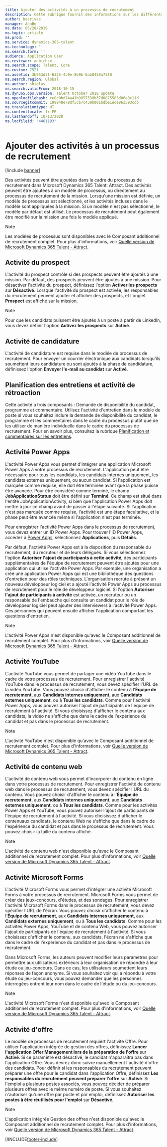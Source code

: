 ```yaml
---
title: Ajouter des activités à un processus de recrutement
description: Cette rubrique fournit des informations sur les différents types d'activités que vous pouvez ajouter à un processus de recrutement de Microsoft Dynamics 365 Talent - Attract.
author: hasrivas
manager: AnnBe
ms.date: 05/28/2019
ms.topic: article
ms.prod: ''
ms.service: dynamics-365-talent
ms.technology: ''
ms.search.form: ''
audience: Application User
ms.reviewer: anbichse
ms.search.scope: Talent, Core
ms.custom: 7521
ms.assetid: 3b953d5f-6325-4c9e-8b9b-6ab0458a73f8
ms.search.region: Global
ms.author: shielas
ms.search.validFrom: 2018-10-15
ms.dyn365.ops.version: Talent October 2018 update
ms.openlocfilehash: ce8c0bd74a41b9857538b37d0875583d06e8c11d
ms.sourcegitcommit: 199848e78df5cb7c439b001bdbe1ece963593cdb
ms.translationtype: HT
ms.contentlocale: fr-FR
ms.lasthandoff: 10/13/2020
ms.locfileid: "4461193"
---
```

# <a name="add-activities-to-a-hiring-process"></a>Ajouter des activités à un processus de recrutement

[!include [banner](includes/banner.md)]

Des activités peuvent être ajoutées dans le cadre du processus de recrutement dans Microsoft Dynamics 365 Talent: Attract. Des activités peuvent être ajoutées à un modèle de processus, ou directement au processus de recrutement de la mission. Lorsqu'une mission est définie, un modèle de processus est sélectionné, et les activités incluses dans le modèle sont appliquées à la mission. Si un modèle n'est pas sélectionné, le modèle par défaut est utilisé. Le processus de recrutement peut également être modifié sur la mission une fois le modèle appliqué.

> [!NOTE] 
> Les modèles de processus sont disponibles avec le Composant additionnel de recrutement complet. Pour plus d'informations, voir [Quelle version de Microsoft Dynamics 365 Talent - Attract](./attract-comprehensive-hiring.md).

## <a name="prospect-activity"></a>Activité du prospect

L'activité du prospect contrôle si des prospects peuvent être ajoutés à une mission. Par défaut, des prospects peuvent être ajoutés à une mission. Pour désactiver l'activité du prospect, définissez l'option **Activer les prospects** sur **Désactivé**. Lorsque l'activité du prospect est activée, les responsables du recrutement peuvent ajouter et afficher des prospects, et l'onglet **Prospect** est affiché sur la mission.

> [!NOTE]
> Pour que les candidats puissent être ajoutés à un poste à partir de LinkedIn, vous devez définir l'option **Activez les prospects** sur **Activé**.

## <a name="application-activity"></a>Activité de candidature

L'activité de candidature est requise dans le modèle de processus de recrutement. Pour envoyer un courrier électronique aux candidats lorsqu'ils soumettent leurs candidature ou sont ajoutés à la phase de candidature, définissez l'option **Envoyer l'e-mail au candidat** sur **Activé**.

## <a name="interview-schedule-and-feedback-activity"></a>Planification des entretiens et activité de rétroaction

Cette activité a trois composants : Demande de disponibilité du candidat, programme et commentaire. Utilisez l'activité d'entretien dans le modèle de poste si vous souhaitez inclure la demande de disponibilité du candidat, le programme et les commentaires dans le cadre du processus plutôt que de les utiliser de manière individuelle dans le cadre du processus de recrutement. Pour en savoir plus, consultez la rubrique [Planification et commentaires sur les entretiens](interview-scheduling-feedback.md).

## <a name="power-apps-activity"></a>Activité Power Apps

L'activité Power Apps vous permet d'intégrer une application Microsoft Power Apps à votre processus de recrutement. L'application peut être nécessaire pour tous les candidats, les candidats internes uniquement, les candidats externes uniquement, ou aucun candidat. Si l'application est marquée comme requise, elle doit être terminée avant que la phase puisse être avancée. Pour être considéré comme terminé, le champ **JobApplicationStatus** doit être défini sur **Terminé**. Ce champ est situé dans l'entité JobApplicationActivity, si bien que l'application Power Apps doit mettre à jour ce champ avant de passer à l'étape suivante. Si l'application n'est pas marquée comme requise, l'activité est une étape facultative, et la phase peut être avancée même si l'application n'est pas terminée.

Pour enregistrer l'activité Power Apps dans le processus de recrutement, vous devez entrer un ID Power Apps. Pour trouver l'ID Power Apps, accédez à [Power Apps](https://web.powerapps.com), sélectionnez **Applications**, puis **Détails**.

Par défaut, l'activité Power Apps est à la disposition du responsable du recrutement, du recruteur et de leurs délégués. Si vous sélectionnez l'option **Autoriser l'ajout de participants à cette activité**, des participants supplémentaires de l'équipe de recrutement peuvent être ajoutés pour une application qui utilise l'activité Power Apps. Par exemple, une organisation a créé une application Power Apps qui est une bibliothèque des questions d'entretien pour des rôles techniques. L'organisation recrute à présent un nouveau développeur logiciel et a ajouté l'activité Power Apps au processus de recrutement pour le rôle de développeur logiciel. Si l'option **Autoriser l'ajout de participants à activité** est activée, un recruteur ou un responsable de l'embauche qui consulte un candidat pour le rôle de développeur logiciel peut ajouter des interviewers à l'activité Power Apps. Ces personnes qui peuvent ensuite afficher l'application comportant les questions d'entretien.

> [!NOTE]
> L'activité Power Apps n'est disponible qu'avec le Composant additionnel de recrutement complet. Pour plus d'informations, voir [Quelle version de Microsoft Dynamics 365 Talent - Attract](./attract-comprehensive-hiring.md).

## <a name="youtube-activity"></a>Activité YouTube

L'activité YouTube vous permet de partager une vidéo YouTube dans le cadre de votre processus de recrutement. Pour enregistrer l'activité YouTube dans le processus de recrutement, vous devez spécifier l'URL de la vidéo YouTube. Vous pouvez choisir d'afficher le contenu à l'**Équipe de recrutement**, aux **Candidats internes uniquement**, aux **Candidats externes uniquement**, ou à **Tous les candidats**. Comme pour l'activité Power Apps, vous pouvez autoriser l'ajout de participants de l'équipe de recrutement à l'activité. Si vous choisissez d'afficher le contenu aux candidats, la vidéo ne s'affiche que dans le cadre de l'expérience du candidat et pas dans le processus de recrutement.

> [!NOTE]
> L'activité YouTube n'est disponible qu'avec le Composant additionnel de recrutement complet. Pour plus d'informations, voir [Quelle version de Microsoft Dynamics 365 Talent - Attract](./attract-comprehensive-hiring.md).

## <a name="web-content-activity"></a>Activité de contenu web

L'activité de contenu web vous permet d'incorporer du contenu en ligne dans votre processus de recrutement. Pour enregistrer l'activité de contenu web dans le processus de recrutement, vous devez spécifier l'URL du contenu. Vous pouvez choisir d'afficher le contenu à l'**Équipe de recrutement**, aux **Candidats internes uniquement**, aux **Candidats externes uniquement**, ou à **Tous les candidats**. Comme pour les activités Power Apps et YouTube, vous pouvez autoriser l'ajout de participants de l'équipe de recrutement à l'activité. Si vous choisissez d'afficher le contenuaux candidats, le contenu Web ne s'affiche que dans le cadre de l'expérience du candidat et pas dans le processus de recrutement. Vous pouvez choisir la taille du contenu affiché.

> [!NOTE]
> L'activité de contenu web n'est disponible qu'avec le Composant additionnel de recrutement complet. Pour plus d'informations, voir [Quelle version de Microsoft Dynamics 365 Talent - Attract](./attract-comprehensive-hiring.md).

## <a name="microsoft-forms-activity"></a>Activité Microsoft Forms

L'activité Microsoft Forms vous permet d'intégrer une activité Microsoft Forms à votre processus de recrutement. Microsoft Forms vous permet de créer des jeux-concours, d'études, et des sondages. Pour enregistrer l'activité Microsoft Forms dans le processus de recrutement, vous devez spécifier l'URL de l'écran. Vous pouvez choisir d'afficher le contenu à l'**Équipe de recrutement**, aux **Candidats internes uniquement**, aux **Candidats externes uniquement**, ou à **Tous les candidats**. Comme pour les activités Power Apps, YouTube et de contenu Web, vous pouvez autoriser l'ajout de participants de l'équipe de recrutement à l'activité. Si vous choisissez d'afficher le contenu, aux candidats, l'écran ne s'affiche que dans le cadre de l'expérience du candidat et pas dans le processus de recrutement.

Dans Microsoft Forms, les auteurs peuvent modifier leurs paramètres pour permettre aux utilisateurs extérieurs à leur organisation de répondre à leur étude ou jeu-concours. Dans ce cas, les utilisateurs soumettent leurs réponses de façon anonyme. Si vous souhaitez voir qui a répondu à votre étude ou jeu-concours, vous pouvez demander que les personnes interrogées entrent leur nom dans le cadre de l'étude ou du jeu-concours.

> [!NOTE]
> L'activité Microsoft Forms n'est disponible qu'avec le Composant additionnel de recrutement complet. Pour plus d'informations, voir [Quelle version de Microsoft Dynamics 365 Talent - Attract](./attract-comprehensive-hiring.md).

## <a name="offer-activity"></a>Activité d'offre

Le modèle de processus de recrutement requiert l'activité Offre. Pour utiliser l'application intégrée de gestion des offres, définissez **Lancer l'application Offer Management lors de la préparation de l'offre** sur **Activé**. Si ce paramètre est désactivé, le candidat n'apparaîtra pas dans l'application Offre. Vous devrez donc suivre manuellement l'activité d'offre des candidats. Pour définir si les responsables du recrutement peuvent préparer une offre pour le candidat dans l'application Offre, définissez **Les responsables du recrutement peuvent préparer l'offre** sur **Activé**. Si l'emploi a plusieurs postes associés, vous pouvez décider de préparer plusieurs offres avec le même numéro de poste. Si vous souhaitez n'autoriser qu'une offre par poste et par emploi, définissez **Autoriser les postes à être réutilisés pour l'emploi** sur **Désactivé**.

> [!NOTE]
> L'application intégrée Gestion des offres n'est disponible qu'avec le Composant additionnel de recrutement complet. Pour plus d'informations, voir [Quelle version de Microsoft Dynamics 365 Talent - Attract](./attract-comprehensive-hiring.md).




[!INCLUDE[footer-include](../includes/footer-banner.md)]